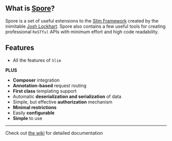 ## What is [Spore](https://github.com/dannykopping/spore/wiki/)?

Spore is a set of useful extensions to the [Slim Framework](http://www.slimframework.com/) created by the inimitable [Josh Lockhart](https://twitter.com/codeguy). Spore also contains a few useful tools for creating professional `ReSTful` APIs with minimum effort and high code readability.

## Features
* All the features of `Slim`

**PLUS**

* **Composer** integration
* **Annotation-based** request routing
* **First class** templating support
* Automatic **deserialization and serialization** of data
* Simple, but effective **authorization** mechanism
* **Minimal restrictions**
* Easily **configurable**
* **Simple** to use

---

Check out [the wiki](https://github.com/dannykopping/spore/wiki/) for detailed documentation